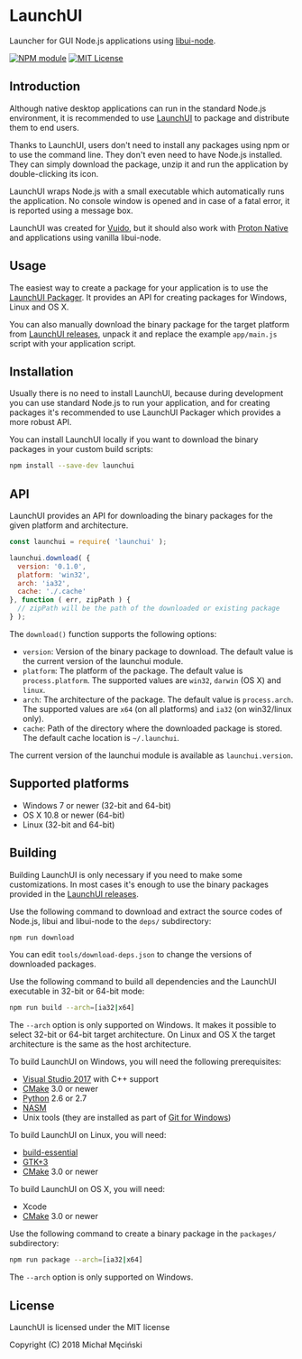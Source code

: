 # LaunchUI

Launcher for GUI Node.js applications using [libui-node](https://github.com/parro-it/libui-node).

[![NPM module](https://img.shields.io/npm/v/launchui.svg)](https://npmjs.org/package/launchui)
[![MIT License](https://img.shields.io/github/license/mimecorg/launchui.svg)](https://github.com/mimecorg/launchui/blob/master/LICENSE)

## Introduction

Although native desktop applications can run in the standard Node.js environment, it is recommended to use [LaunchUI](https://github.com/mimecorg/launchui) to package and distribute them to end users.

Thanks to LaunchUI, users don't need to install any packages using npm or to use the command line. They don't even need to have Node.js installed. They can simply download the package, unzip it and run the application by double-clicking its icon.

LaunchUI wraps Node.js with a small executable which automatically runs the application. No console window is opened and in case of a fatal error, it is reported using a message box.

LaunchUI was created for [Vuido](https://github.com/mimecorg/vuido), but it should also work with [Proton Native](https://proton-native.js.org/) and applications using vanilla libui-node.

## Usage

The easiest way to create a package for your application is to use the [LaunchUI Packager](https://github.com/mimecorg/launchui-packager). It provides an API for creating packages for Windows, Linux and OS X.

You can also manually download the binary package for the target platform from [LaunchUI releases](https://github.com/mimecorg/launchui/releases), unpack it and replace the example `app/main.js` script with your application script.

## Installation

Usually there is no need to install LaunchUI, because during development you can use standard Node.js to run your application, and for creating packages it's recommended to use LaunchUI Packager which provides a more robust API.

You can install LaunchUI locally if you want to download the binary packages in your custom build scripts:

```bash
npm install --save-dev launchui
```

## API

LaunchUI provides an API for downloading the binary packages for the given platform and architecture.

```js
const launchui = require( 'launchui' );

launchui.download( {
  version: '0.1.0',
  platform: 'win32',
  arch: 'ia32',
  cache: './.cache'
}, function ( err, zipPath ) {
  // zipPath will be the path of the downloaded or existing package
} );
```

The `download()` function supports the following options:

- `version`: Version of the binary package to download. The default value is the current version of the launchui module.
- `platform`: The platform of the package. The default value is `process.platform`. The supported values are `win32`, `darwin` (OS X) and `linux`.
- `arch`: The architecture of the package. The default value is `process.arch`. The supported values are `x64` (on all platforms) and `ia32` (on win32/linux only).
- `cache`: Path of the directory where the downloaded package is stored. The default cache location is `~/.launchui`.

The current version of the launchui module is available as `launchui.version`.

## Supported platforms

- Windows 7 or newer (32-bit and 64-bit)
- OS X 10.8 or newer (64-bit)
- Linux (32-bit and 64-bit)

## Building

Building LaunchUI is only necessary if you need to make some customizations. In most cases it's enough to use the binary packages provided in the [LaunchUI releases](https://github.com/mimecorg/launchui/releases).

Use the following command to download and extract the source codes of Node.js, libui and libui-node to the `deps/` subdirectory:

```bash
npm run download
```

You can edit `tools/download-deps.json` to change the versions of downloaded packages.

Use the following command to build all dependencies and the LaunchUI executable in 32-bit or 64-bit mode:

```bash
npm run build --arch=[ia32|x64]
```

The `--arch` option is only supported on Windows. It makes it possible to select 32-bit or 64-bit target architecture. On Linux and OS X the target architecture is the same as the host architecture.

To build LaunchUI on Windows, you will need the following prerequisites:

- [Visual Studio 2017](https://www.visualstudio.com/downloads/) with C++ support
- [CMake](https://cmake.org/download/) 3.0 or newer
- [Python](https://www.python.org/downloads/) 2.6 or 2.7
- [NASM](http://www.nasm.us/)
- Unix tools (they are installed as part of [Git for Windows](http://git-scm.com/download/win))

To build LaunchUI on Linux, you will need:

- [build-essential](https://packages.ubuntu.com/xenial/build-essential)
- [GTK+3](https://packages.ubuntu.com/source/xenial/gtk+3.0)
- [CMake](https://cmake.org/download/) 3.0 or newer

To build LaunchUI on OS X, you will need:

- Xcode
- [CMake](https://cmake.org/download/) 3.0 or newer

Use the following command to create a binary package in the `packages/` subdirectory:

```bash
npm run package --arch=[ia32|x64]
```

The `--arch` option is only supported on Windows.

## License

LaunchUI is licensed under the MIT license

Copyright (C) 2018 Michał Męciński
